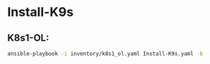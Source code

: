 # Install-K9s

## K8s1-OL:
```bash
ansible-playbook -i inventory/k8s1_ol.yaml Install-K9s.yaml -b
```